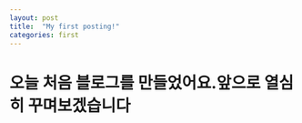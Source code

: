 ```yaml
---
layout: post
title:  "My first posting!"
categories: first
---
```

# 오늘 처음 블로그를 만들었어요.앞으로 열심히 꾸며보겠습니다
